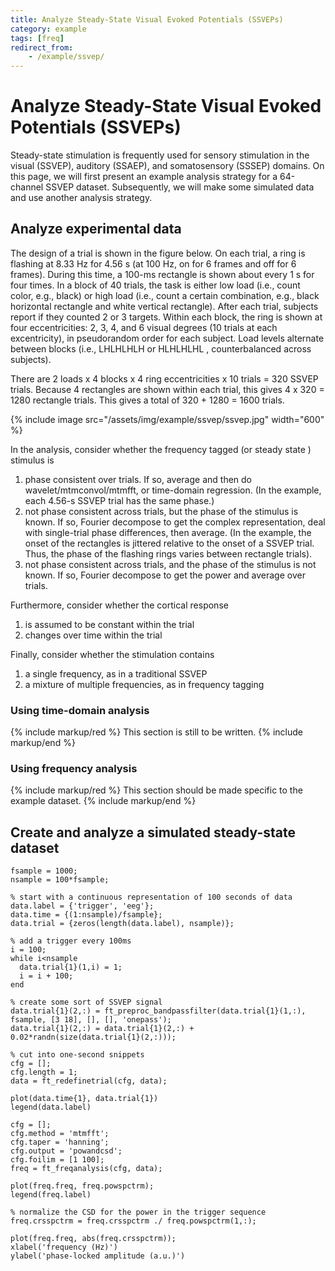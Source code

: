 ```yaml
---
title: Analyze Steady-State Visual Evoked Potentials (SSVEPs)
category: example
tags: [freq]
redirect_from:
    - /example/ssvep/
---
```


# Analyze Steady-State Visual Evoked Potentials (SSVEPs)

Steady-state stimulation is frequently used for sensory stimulation in the visual (SSVEP), auditory (SSAEP), and somatosensory (SSSEP) domains. On this page, we will first present an example analysis strategy for a 64-channel SSVEP dataset. Subsequently, we will make some simulated data and use another analysis strategy.

## Analyze experimental data

The design of a trial is shown in the figure below. On each trial, a ring is flashing at 8.33 Hz for 4.56 s (at 100 Hz, on for 6 frames and off for 6 frames). During this time, a 100-ms rectangle is shown about every 1 s for four times. In a block of 40 trials, the task is either low load (i.e., count color, e.g., black) or high load (i.e., count a certain combination, e.g., black horizontal rectangle and white vertical rectangle). After each trial, subjects report if they counted 2 or 3 targets. Within each block, the ring is shown at four eccentricities: 2, 3, 4, and 6 visual degrees (10 trials at each excentricity), in pseudorandom order for each subject. Load levels alternate between blocks (i.e., LHLHLHLH or HLHLHLHL , counterbalanced across subjects).

There are 2 loads x 4 blocks x 4 ring eccentricities x 10 trials = 320 SSVEP trials. Because 4 rectangles are shown within each trial, this gives 4 x 320 = 1280 rectangle trials. This gives a total of 320 + 1280 = 1600 trials.

{% include image src="/assets/img/example/ssvep/ssvep.jpg" width="600" %}

In the analysis, consider whether the frequency tagged (or steady state ) stimulus is

1.  phase consistent over trials. If so, average and then do wavelet/mtmconvol/mtmfft, or time-domain regression. (In the example, each 4.56-s SSVEP trial has the same phase.)
2.  not phase consistent across trials, but the phase of the stimulus is known. If so, Fourier decompose to get the complex representation, deal with single-trial phase differences, then average. (In the example, the onset of the rectangles is jittered relative to the onset of a SSVEP trial. Thus, the phase of the flashing rings varies between rectangle trials).
3.  not phase consistent across trials, and the phase of the stimulus is not known. If so, Fourier decompose to get the power and average over trials.

Furthermore, consider whether the cortical response

1.  is assumed to be constant within the trial
2.  changes over time within the trial

Finally, consider whether the stimulation contains

1.  a single frequency, as in a traditional SSVEP
2.  a mixture of multiple frequencies, as in frequency tagging

### Using time-domain analysis

{% include markup/red %}
This section is still to be written.
{% include markup/end %}

### Using frequency analysis

{% include markup/red %}
This section should be made specific to the example dataset.
{% include markup/end %}

## Create and analyze a simulated steady-state dataset

    fsample = 1000;
    nsample = 100*fsample;

    % start with a continuous representation of 100 seconds of data
    data.label = {'trigger', 'eeg'};
    data.time = {(1:nsample)/fsample};
    data.trial = {zeros(length(data.label), nsample)};

    % add a trigger every 100ms
    i = 100;
    while i<nsample
      data.trial{1}(1,i) = 1;
      i = i + 100;
    end

    % create some sort of SSVEP signal
    data.trial{1}(2,:) = ft_preproc_bandpassfilter(data.trial{1}(1,:), fsample, [3 18], [], [], 'onepass');
    data.trial{1}(2,:) = data.trial{1}(2,:) + 0.02*randn(size(data.trial{1}(2,:)));

    % cut into one-second snippets
    cfg = [];
    cfg.length = 1;
    data = ft_redefinetrial(cfg, data);

    plot(data.time{1}, data.trial{1})
    legend(data.label)

    cfg = [];
    cfg.method = 'mtmfft';
    cfg.taper = 'hanning';
    cfg.output = 'powandcsd';
    cfg.foilim = [1 100];
    freq = ft_freqanalysis(cfg, data);

    plot(freq.freq, freq.powspctrm);
    legend(freq.label)

    % normalize the CSD for the power in the trigger sequence
    freq.crsspctrm = freq.crsspctrm ./ freq.powspctrm(1,:);

    plot(freq.freq, abs(freq.crsspctrm));
    xlabel('frequency (Hz)')
    ylabel('phase-locked amplitude (a.u.)')

